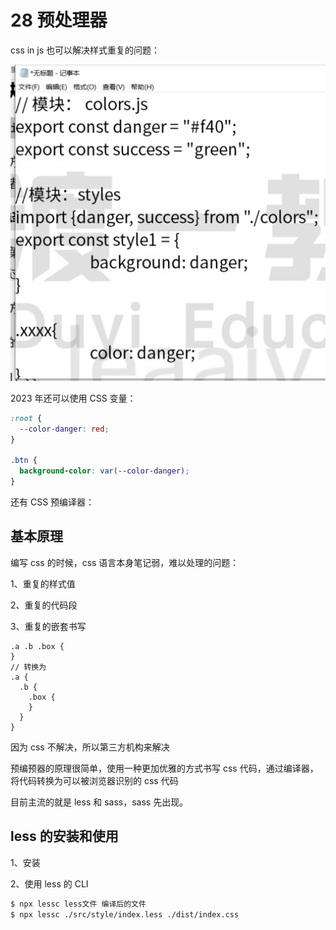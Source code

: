 # 28 预处理器

css in js 也可以解决样式重复的问题：

![](../README_files/Xnip2023-09-21_09-53-35.jpg)

2023 年还可以使用 CSS 变量：

```css
:root {
  --color-danger: red;
}

.btn {
  background-color: var(--color-danger);
}
```

还有 CSS 预编译器：

## 基本原理

编写 css 的时候，css 语言本身笔记弱，难以处理的问题：

1、重复的样式值

2、重复的代码段

3、重复的嵌套书写

```less
.a .b .box {
}
// 转换为
.a {
  .b {
    .box {
    }
  }
}
```

因为 css 不解决，所以第三方机构来解决

预编预器的原理很简单，使用一种更加优雅的方式书写 css 代码，通过编译器，将代码转换为可以被浏览器识别的 css 代码

<!-- 图片 -->

目前主流的就是 less 和 sass，sass 先出现。

## less 的安装和使用

1、安装

2、使用 less 的 CLI

```bash
$ npx lessc less文件 编译后的文件
$ npx lessc ./src/style/index.less ./dist/index.css
```